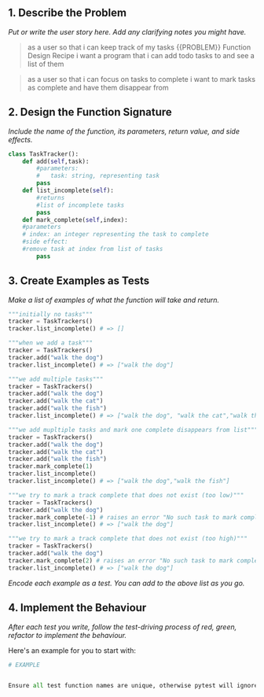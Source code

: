 
## 1. Describe the Problem
_Put or write the user story here. Add any clarifying notes you might have._
>as a user
>so that i can keep track of my tasks
 {{PROBLEM}} Function Design Recipe
>i want a program that i can add todo tasks to and see a list of them

>as a user
>so that i can focus on tasks to complete
>i want to mark tasks as complete and have them disappear from
## 2. Design the Function Signature

_Include the name of the function, its parameters, return value, and side effects._

```python
class TaskTracker():
    def add(self,task):
        #parameters:
        #   task: string, representing task
        pass
    def list_incomplete(self):
        #returns
        #list of incomplete tasks
        pass
    def mark_complete(self,index):
    #parameters
    # index: an integer representing the task to complete
    #side effect:
    #remove task at index from list of tasks
        pass
```

## 3. Create Examples as Tests

_Make a list of examples of what the function will take and return._

```python
"""initially no tasks"""
tracker = TaskTrackers()
tracker.list_incomplete() # => []

"""when we add a task"""
tracker = TaskTrackers()
tracker.add("walk the dog")
tracker.list_incomplete() # => ["walk the dog"]

"""we add multiple tasks"""
tracker = TaskTrackers()
tracker.add("walk the dog")
tracker.add("walk the cat")
tracker.add("walk the fish")
tracker.list_incomplete() # => ["walk the dog", "walk the cat","walk the fish"]

"""we add mupltiple tasks and mark one complete disappears from list"""
tracker = TaskTrackers()
tracker.add("walk the dog")
tracker.add("walk the cat")
tracker.add("walk the fish")
tracker.mark_complete(1)
tracker.list_incomplete()
tracker.list_incomplete() # => ["walk the dog","walk the fish"]

"""we try to mark a track complete that does not exist (too low)""" 
tracker = TaskTrackers()
tracker.add("walk the dog")
tracker.mark_complete(-1) # raises an error "No such task to mark complete"
tracker.list_incomplete() # => ["walk the dog"]

"""we try to mark a track complete that does not exist (too high)""" 
tracker = TaskTrackers()
tracker.add("walk the dog")
tracker.mark_complete(2) # raises an error "No such task to mark complete"
tracker.list_incomplete() # => ["walk the dog"]
```
_Encode each example as a test. You can add to the above list as you go._

## 4. Implement the Behaviour

_After each test you write, follow the test-driving process of red, green, refactor to implement the behaviour._

Here's an example for you to start with:
```python
# EXAMPLE


Ensure all test function names are unique, otherwise pytest will ignore them!


